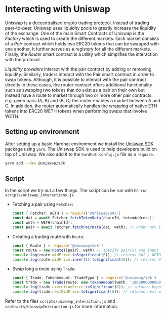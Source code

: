 # Interacting with Uniswap

Uniswap is a deceentralised crypto trading protocol. Instead of trading peer-to-peer, Uniswap uses liquidity pools to greatly increase the liquidity of the exchange. One of the main Smart Contracts of Uniswap is the *Factory* which is used to create the different markets. Each market consists of a *Pair* contract which holds two ERC20 tokens that can be swapped with one another. It further serves as a registery for all the different markets. Finally, the *Router* smart contract is a utility which simplifies the interaction with the protocol.

*Liquidity providers* interact with the pair contract by adding or removing liquidity. Similarly, traders interact with the Pair smart contract in order to swap tokens. Although, it is possible to interact with the pair contract directly in these cases, the router contract offers additional functionality such as swapping two tokens that do exist as a pair on their own but instead have a route to market through two or more other pair contracts, e.g. given pairs (A, B) and (B, C) the router enables a market between A and C. In addition, the router automatically handles the wrapping of native ETH tokens into ERC20 WETH tokens when performing swaps that involve WETH.


## Setting up environment

After setting up a basic Hardhat environment we install the [Uniswap SDK](https://docs.uniswap.org/sdk/v2/guides/quick-start) package using `yarn`. The Uniswap SDK is used to help developers build on top of Uniswap. We also add it to the `hardhat.config.js` file as a `require`.

```bash
yarn add --dev @uniswap/sdk 
```

## Script 

In the script we try out a few things. The script can be run with `hh run scripts/uniswap_interactions.js`

- Fetching a pair using `Fetcher`: 
    ```javascript
    const { Fetcher, WETH } = require('@uniswap/sdk')
    const dai = await Fetcher.fetchTokenData(chainId, tokenAddress);
    const weth = WETH[chainId];
    const pair = await Fetcher.fetchPairData(dai, weth); // order not important
    ```

- Creating a trading route with `Route`:
    ```javascript
    const { Route } = require('@uniswap/sdk')
    const route = new Route([pair], weth) // specify pair(s) and input token
    console.log(route.midPrice.toSignificant(6)); // returns DAI / WETH
    console.log(route.midPrice.invert().toSignificant(6)); // returns WETH / ETH
    ```

- Swap long a route using `Trade`:
    ```javascript
    const { Trade, TokenAmount, TradeType } = require('@uniswap/sdk')
    const trade = new Trade(route, new TokenAmount(weth, '100000000000000000'), TradeType.EXACT_INPUT);
    console.log(trade.executionPrice.toSignificant(6)); // returns hypothetical execution price
    console.log(trade.nextMidPrice.toSignificant(6)); // returns next mid price
    ```

Refer to the files `scripts/uniswap_interaction.js` and `contracts/UniswapInteraction.js` for more information.